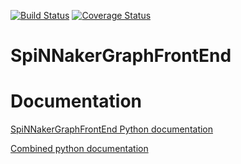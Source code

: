 [![Build Status](https://travis-ci.org/SpiNNakerManchester/SpiNNakerGraphFrontEnd.svg?branch=master)](https://travis-ci.org/SpiNNakerManchester/SpiNNakerGraphFrontEnd)
[![Coverage Status](https://coveralls.io/repos/github/SpiNNakerManchester/SpiNNakerGraphFrontEnd/badge.svg?branch=master)](https://coveralls.io/github/SpiNNakerManchester/SpiNNakerGraphFrontEnd?branch=master)

# SpiNNakerGraphFrontEnd


Documentation
=============
[SpiNNakerGraphFrontEnd Python documentation](http://spinnakergraphfrontend.readthedocs.io)

[Combined python documentation](http://spinnakermanchester.readthedocs.io)
